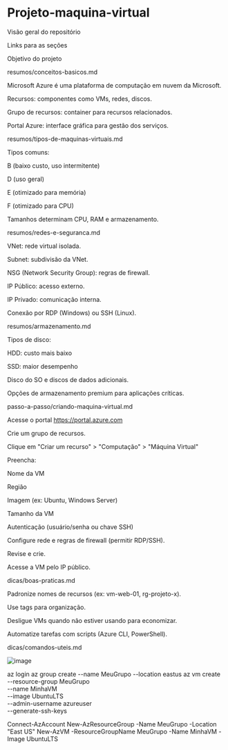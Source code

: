 # Projeto-maquina-virtual
Visão geral do repositório

Links para as seções

Objetivo do projeto

resumos/conceitos-basicos.md

Microsoft Azure é uma plataforma de computação em nuvem da Microsoft.

Recursos: componentes como VMs, redes, discos.

Grupo de recursos: container para recursos relacionados.

Portal Azure: interface gráfica para gestão dos serviços.

resumos/tipos-de-maquinas-virtuais.md

Tipos comuns:

B (baixo custo, uso intermitente)

D (uso geral)

E (otimizado para memória)

F (otimizado para CPU)

Tamanhos determinam CPU, RAM e armazenamento.

resumos/redes-e-seguranca.md

VNet: rede virtual isolada.

Subnet: subdivisão da VNet.

NSG (Network Security Group): regras de firewall.

IP Público: acesso externo.

IP Privado: comunicação interna.

Conexão por RDP (Windows) ou SSH (Linux).

resumos/armazenamento.md

Tipos de disco:

HDD: custo mais baixo

SSD: maior desempenho

Disco do SO e discos de dados adicionais.

Opções de armazenamento premium para aplicações críticas.

passo-a-passo/criando-maquina-virtual.md

Acesse o portal https://portal.azure.com

Crie um grupo de recursos.

Clique em "Criar um recurso" > "Computação" > "Máquina Virtual"

Preencha:

Nome da VM

Região

Imagem (ex: Ubuntu, Windows Server)

Tamanho da VM

Autenticação (usuário/senha ou chave SSH)

Configure rede e regras de firewall (permitir RDP/SSH).

Revise e crie.

Acesse a VM pelo IP público.

dicas/boas-praticas.md

Padronize nomes de recursos (ex: vm-web-01, rg-projeto-x).

Use tags para organização.

Desligue VMs quando não estiver usando para economizar.

Automatize tarefas com scripts (Azure CLI, PowerShell).

dicas/comandos-uteis.md

![image](https://github.com/user-attachments/assets/ce489bec-2d78-4fd6-8b75-7aa2a0093440)


az login
az group create --name MeuGrupo --location eastus
az vm create \
  --resource-group MeuGrupo \
  --name MinhaVM \
  --image UbuntuLTS \
  --admin-username azureuser \
  --generate-ssh-keys


Connect-AzAccount
New-AzResourceGroup -Name MeuGrupo -Location "East US"
New-AzVM -ResourceGroupName MeuGrupo -Name MinhaVM -Image UbuntuLTS
